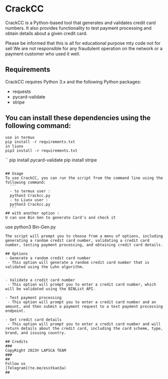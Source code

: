# CrackCC
CrackCC is a Python-based tool that generates and validates credit card numbers. It also provides functionality to test payment processing and obtain details about a given credit card.

Please be informed that this is all for educational purpose mty code not for sell We are not responsible for any fraudulent operation on the network or a payment customer who used it well.

## Requirements
CrackCC requires Python 3.x and the following Python packages:
- requests
- pycard-validate
- stripe

## You can install these dependencies using the following command:
 
    use in termux 
    pip install -r requirements.txt
    in liunx  
    pip3 install -r requirements.txt
   `` 
   pip install pycard-validate 
   pip install stripe
  ```

## Usage
To use CrackCC, you can run the script from the command line using the following command:
    ```
    - to termux user : 
    python3 Crackcc.py
    - to Liunx user :
    python3 Crackcc.py
    ```
## with another option :
 U can use Bin Gen to generate Card's and check it 
 ```
 use 
 python3 Bin-Gen.py 
 ```
The script will prompt you to choose from a menu of options, including generating a random credit card number, validating a credit card number, testing payment processing, and obtaining credit card details.

## Options
- Generate a random credit card number
  - This option will generate a random credit card number that is validated using the Luhn algorithm.


- Validate a credit card number
  - This option will prompt you to enter a credit card number, which will be validated using the BINList API.

- Test payment processing
  - This option will prompt you to enter a credit card number and an amount, and then submit a payment request to a test payment processing endpoint.

- Get credit card details
  - This option will prompt you to enter a credit card number and will return details about the credit card, including the card scheme, type, brand, and issuing country.

## Credits
###
CopyRight 2023© LAPSCA TEAM 
###
## 
Follow us 
[Telegram](te.me/esstkan3a)
##
